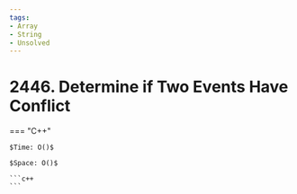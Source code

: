 ```yaml
---
tags:
- Array
- String
- Unsolved
---
```



# 2446. Determine if Two Events Have Conflict

=== "C++"

    $Time: O()$

    $Space: O()$

    ```c++
    ```